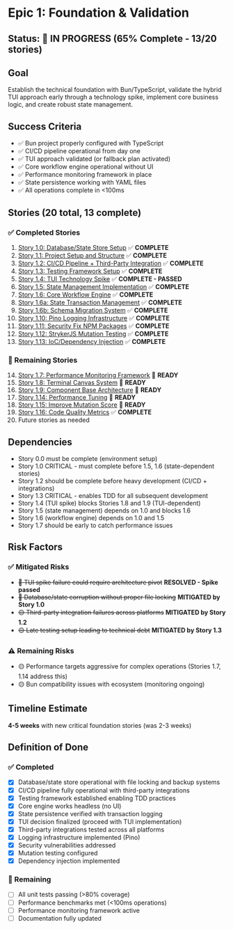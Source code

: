 # Epic 1: Foundation & Validation

## Status: 🚧 IN PROGRESS (65% Complete - 13/20 stories)

## Goal

Establish the technical foundation with Bun/TypeScript, validate the hybrid TUI approach early through a technology spike, implement core business logic, and create robust state management.

## Success Criteria

- ✅ Bun project properly configured with TypeScript
- ✅ CI/CD pipeline operational from day one
- ✅ TUI approach validated (or fallback plan activated)
- ✅ Core workflow engine operational without UI
- ✅ Performance monitoring framework in place
- ✅ State persistence working with YAML files
- ✅ All operations complete in <100ms

## Stories (20 total, 13 complete)

### ✅ Completed Stories
1. [Story 1.0: Database/State Store Setup](story-1.0-database-state-setup.md) ✅ **COMPLETE**
2. [Story 1.1: Project Setup and Structure](story-1.1-project-setup.md) ✅ **COMPLETE**
3. [Story 1.2: CI/CD Pipeline + Third-Party Integration](story-1.2-cicd-pipeline.md) ✅ **COMPLETE**
4. [Story 1.3: Testing Framework Setup](story-1.3-testing-framework.md) ✅ **COMPLETE**
5. [Story 1.4: TUI Technology Spike](story-1.4-tui-spike.md) ✅ **COMPLETE - PASSED**
6. [Story 1.5: State Management Implementation](story-1.5-state-management.md) ✅ **COMPLETE**
7. [Story 1.6: Core Workflow Engine](story-1.6-workflow-engine.md) ✅ **COMPLETE**
8. [Story 1.6a: State Transaction Management](story-1.6a-state-transactions.md) ✅ **COMPLETE**
9. [Story 1.6b: Schema Migration System](story-1.6b-schema-migration.md) ✅ **COMPLETE**
10. [Story 1.10: Pino Logging Infrastructure](story-1.10-pino-logging-infrastructure.md) ✅ **COMPLETE**
11. [Story 1.11: Security Fix NPM Packages](story-1.11-security-fix-npm-packages.md) ✅ **COMPLETE**
12. [Story 1.12: StrykerJS Mutation Testing](story-1.12-strykerjs-mutation-testing.md) ✅ **COMPLETE**
13. [Story 1.13: IoC/Dependency Injection](story-1.13-ioc-dependency-injection.md) ✅ **COMPLETE**

### 📝 Remaining Stories
14. [Story 1.7: Performance Monitoring Framework](story-1.7-performance-monitoring.md) 📝 **READY**
15. [Story 1.8: Terminal Canvas System](story-1.8-terminal-canvas.md) 📝 **READY**
16. [Story 1.9: Component Base Architecture](story-1.9-component-architecture.md) 📝 **READY**
17. [Story 1.14: Performance Tuning](story-1.14-performance-tuning.md) 📝 **READY**
18. [Story 1.15: Improve Mutation Score](story-1.15-improve-mutation-score.md) 📝 **READY**
19. [Story 1.16: Code Quality Metrics](story-1.16-code-quality-metrics.md) ✅ **COMPLETE**
20. Future stories as needed

## Dependencies

- Story 0.0 must be complete (environment setup)
- Story 1.0 CRITICAL - must complete before 1.5, 1.6 (state-dependent stories)
- Story 1.2 should be complete before heavy development (CI/CD + integrations)
- Story 1.3 CRITICAL - enables TDD for all subsequent development
- Story 1.4 (TUI spike) blocks Stories 1.8 and 1.9 (TUI-dependent)
- Story 1.5 (state management) depends on 1.0 and blocks 1.6
- Story 1.6 (workflow engine) depends on 1.0 and 1.5
- Story 1.7 should be early to catch performance issues

## Risk Factors

### ✅ Mitigated Risks
- ~~🔴 TUI spike failure could require architecture pivot~~ **RESOLVED - Spike passed**
- ~~🔴 Database/state corruption without proper file locking~~ **MITIGATED by Story 1.0**
- ~~🟡 Third-party integration failures across platforms~~ **MITIGATED by Story 1.2**
- ~~🟡 Late testing setup leading to technical debt~~ **MITIGATED by Story 1.3**

### ⚠️ Remaining Risks
- 🟡 Performance targets aggressive for complex operations (Stories 1.7, 1.14 address this)
- 🟡 Bun compatibility issues with ecosystem (monitoring ongoing)

## Timeline Estimate

**4-5 weeks** with new critical foundation stories (was 2-3 weeks)

## Definition of Done

### ✅ Completed
- [x] Database/state store operational with file locking and backup systems
- [x] CI/CD pipeline fully operational with third-party integrations
- [x] Testing framework established enabling TDD practices
- [x] Core engine works headless (no UI)
- [x] State persistence verified with transaction logging
- [x] TUI decision finalized (proceed with TUI implementation)
- [x] Third-party integrations tested across all platforms
- [x] Logging infrastructure implemented (Pino)
- [x] Security vulnerabilities addressed
- [x] Mutation testing configured
- [x] Dependency injection implemented

### 📝 Remaining
- [ ] All unit tests passing (>80% coverage)
- [ ] Performance benchmarks met (<100ms operations)
- [ ] Performance monitoring framework active
- [ ] Documentation fully updated
